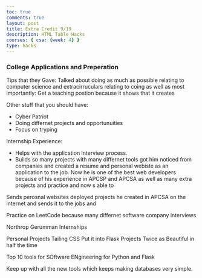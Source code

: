 ```yaml
---
toc: true
comments: true
layout: post
title: Extra Credit 9/19
description: HTML Table Hacks
courses: { csa: {week: 4} }
type: hacks
---
```



### College Applications and Preperation

Tips that they Gave:
Talked about doing as much as possible relating to computer science and extracirruculars relating to coing as well as most importantly: Get a teaching postion because it shows that it creates

Other stuff that you should have:
- Cyber Patriot
- Doing differnet projects and opportunuities
- Focus on tryping 

Internship Experience:
- Helps with the application interview process.
- Builds so many projects with many differnet tools got him noticed from companies and created a resume and personal webiste as an application to the job. Now he is one of the best web developers because of his experience in APCSP and APCSA as well as many extra projects and practice and now s able to 

Sends perosnal websites deployed projects he created in APCSA on the internet and sends it to the jobs and  

Practice on LeetCode because many differnet software company interviews 

Northrop Gerumman Internships


Personal Projects
Tailing CSS
Put it into Flask Projects
Twice as Beautiful in half the time

Top 10 tools for SOftware ENgineering for Python and Flask


Keep up with all the new tools which keeps making databases very simple.

